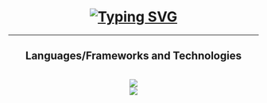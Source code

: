 <h1 align="center">
<a href="https://git.io/typing-svg"><img src="https://readme-typing-svg.demolab.com?font=Fira+Code&pause=1000&color=008FF7&background=FF020200&center=true&vCenter=true&random=false&width=435&lines=%F0%9F%91%8B+Hi%2C+I%E2%80%99m+Ahmed+;%F0%9F%93%9A+I%E2%80%99m+a+new+IT+student;%F0%9F%91%80+I'm+interested+in+cybersecurity+;%F0%9F%91%80+I'm+also+interested+in+development." alt="Typing SVG" /></a>
</h1>
<hr/>
 
 <h2 align="center">Languages/Frameworks and Technologies</h2>
 
<br/>

<div align="center">
    <img src="https://skillicons.dev/icons?i=html,css,js,php,java" /><br>
    <img src="https://skillicons.dev/icons?i=github,powershell,linux,python,go" /><br>
</div>
